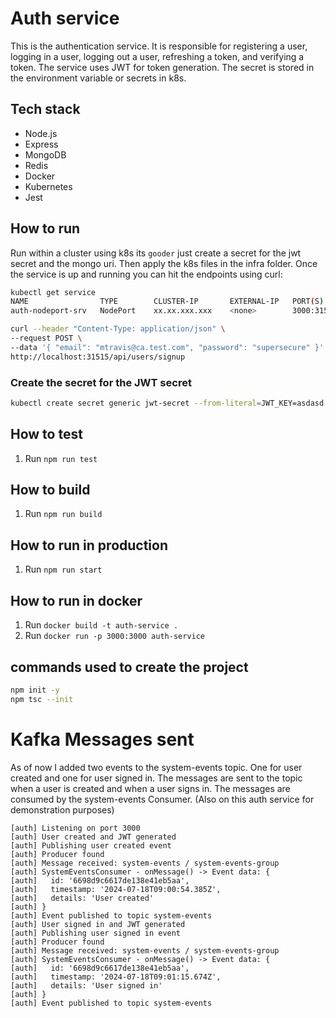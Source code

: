 # Auth service

This is the authentication service. It is responsible for registering a user, logging in a user, logging out a user, refreshing a token, and verifying a token. The service uses JWT for token generation. The secret is stored in the environment variable or secrets in k8s.

## Tech stack

- Node.js
- Express
- MongoDB
- Redis
- Docker
- Kubernetes
- Jest

## How to run

Run within a cluster using k8s its `gooder` just create a secret for the jwt secret and the mongo uri. Then apply the k8s files in the infra folder. Once the service is up and running you can hit the endpoints using curl:

```bash
kubectl get service
NAME                TYPE        CLUSTER-IP       EXTERNAL-IP   PORT(S)          AGE
auth-nodeport-srv   NodePort    xx.xx.xxx.xxx    <none>        3000:31515/TCP   62m
```

```bash
curl --header "Content-Type: application/json" \
--request POST \
--data '{ "email": "mtravis@ca.test.com", "password": "supersecure" }' \
http://localhost:31515/api/users/signup
```

### Create the secret for the JWT secret

```bash
kubectl create secret generic jwt-secret --from-literal=JWT_KEY=asdasd
```

## How to test

1. Run `npm run test`

## How to build

1. Run `npm run build`

## How to run in production

1. Run `npm run start`

## How to run in docker

1. Run `docker build -t auth-service .`
2. Run `docker run -p 3000:3000 auth-service`

## commands used to create the project

```bash
npm init -y
npm tsc --init
```

# Kafka Messages sent

As of now I added two events to the system-events topic. One for user created and one for user signed in. The messages are sent to the topic when a user is created and when a user signs in. The messages are consumed by the system-events Consumer. (Also on this auth service for demonstration purposes)

```
[auth] Listening on port 3000
[auth] User created and JWT generated
[auth] Publishing user created event
[auth] Producer found
[auth] Message received: system-events / system-events-group
[auth] SystemEventsConsumer - onMessage() -> Event data: {
[auth]   id: '6698d9c6617de138e41eb5aa',
[auth]   timestamp: '2024-07-18T09:00:54.385Z',
[auth]   details: 'User created'
[auth] }
[auth] Event published to topic system-events
[auth] User signed in and JWT generated
[auth] Publishing user signed in event
[auth] Producer found
[auth] Message received: system-events / system-events-group
[auth] SystemEventsConsumer - onMessage() -> Event data: {
[auth]   id: '6698d9c6617de138e41eb5aa',
[auth]   timestamp: '2024-07-18T09:01:15.674Z',
[auth]   details: 'User signed in'
[auth] }
[auth] Event published to topic system-events
```
